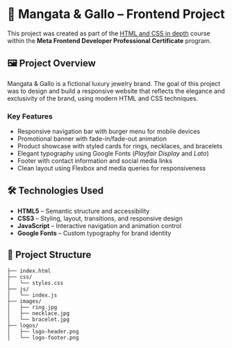 # 💎 Mangata & Gallo – Frontend Project

This project was created as part of the [HTML and CSS in depth](https://www.coursera.org/learn/html-and-css-in-depth/supplement/ovbtx/about-the-portfolio-project) course within the **Meta Frontend Developer Professional Certificate** program.

## 🖼️ Project Overview

Mangata & Gallo is a fictional luxury jewelry brand. The goal of this project was to design and build a responsive website that reflects the elegance and exclusivity of the brand, using modern HTML and CSS techniques.

### Key Features

- Responsive navigation bar with burger menu for mobile devices
- Promotional banner with fade-in/fade-out animation
- Product showcase with styled cards for rings, necklaces, and bracelets
- Elegant typography using Google Fonts (_Playfair Display_ and _Lato_)
- Footer with contact information and social media links
- Clean layout using Flexbox and media queries for responsiveness

## 🛠️ Technologies Used

- **HTML5** – Semantic structure and accessibility
- **CSS3** – Styling, layout, transitions, and responsive design
- **JavaScript** – Interactive navigation and animation control
- **Google Fonts** – Custom typography for brand identity

## 📁 Project Structure

```plaintext
├── index.html
├── css/
│   └── styles.css
├── js/
│   └── index.js
├── images/
│   ├── ring.jpg
│   ├── necklace.jpg
│   └── bracelet.jpg
├── logos/
│   ├── logo-header.png
│   └── logo-footer.png
```
